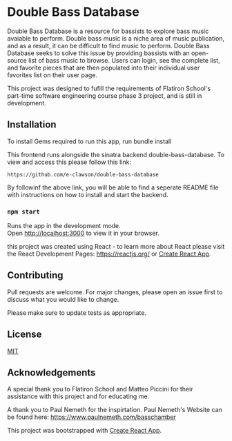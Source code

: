 
# Double Bass Database 

Double Bass Database is a resource for bassists to explore bass music avaiable to perform. Double bass music is a niche area of music publication, and as a result, it can be difficult to find music to perform. Double Bass Database seeks to solve this issue by providing bassists with an open-source list of bass music to browse. Users can login, see the complete list, and favorite pieces that are then populated into their individual user favorites list on their user page. 

This project was designed to fufill the requirements of Flatiron School's part-time software engineering course phase 3 project, and is still in development. 

## Installation

To install Gems required to run this app, run bundle install 

This frontend runs alongside the sinatra backend double-bass-database. To view and access this please follow this link: 

    https://github.com/e-clawson/double-bass-database 

By followinf the above link, you will be able to find a seperate README file with instructions on how to install and start the backend. 

### `npm start`

Runs the app in the development mode.\
Open [http://localhost:3000](http://localhost:3000) to view it in your browser.

this project was created using React - to learn more about React please visit the React Development Pages: https://reactjs.org/ 
or [Create React App](https://github.com/facebook/create-react-app).

## Contributing
Pull requests are welcome. For major changes, please open an issue first to discuss what you would like to change.

Please make sure to update tests as appropriate.

## License
[MIT](https://choosealicense.com/licenses/mit/)

## Acknowledgements
A special thank you to Flatiron School and Matteo Piccini for their assistance with this project and for educating me. 

A thank you to Paul Nemeth for the inspirtation. Paul Nemeth's Website can be found here: 
    https://www.paulnemeth.com/basschamber

This project was bootstrapped with [Create React App](https://github.com/facebook/create-react-app).